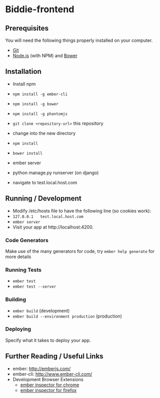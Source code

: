 # Biddie-frontend

## Prerequisites

You will need the following things properly installed on your computer.

* [Git](http://git-scm.com/)
* [Node.js](http://nodejs.org/) (with NPM) and [Bower](http://bower.io/)

## Installation

* Install npm
* `npm install -g ember-cli`
* `npm install -g bower`
* `npm install -g phantomjs`

* `git clone <repository-url>` this repository
* change into the new directory
* `npm install`
* `bower install`

* ember server
* python manage.py runserver (on django)
* navigate to test.local.host.com

## Running / Development
* Modify /etc/hosts file to have the following line (so cookies work):
* `127.0.0.1   test.local.host.com`
* `ember server`
* Visit your app at http://localhost:4200.

### Code Generators

Make use of the many generators for code, try `ember help generate` for more details

### Running Tests

* `ember test`
* `ember test --server`

### Building

* `ember build` (development)
* `ember build --environment production` (production)

### Deploying

Specify what it takes to deploy your app.

## Further Reading / Useful Links

* ember: http://emberjs.com/
* ember-cli: http://www.ember-cli.com/
* Development Browser Extensions
  * [ember inspector for chrome](https://chrome.google.com/webstore/detail/ember-inspector/bmdblncegkenkacieihfhpjfppoconhi)
  * [ember inspector for firefox](https://addons.mozilla.org/en-US/firefox/addon/ember-inspector/)

